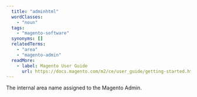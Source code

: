 ```yaml
---
  title: "adminhtml"
  wordClasses: 
    - "noun"
  tags: 
    - "magento-software"
  synonyms: []
  relatedTerms: 
    - "area"
    - "magento-admin"
  readMore: 
    - label: Magento User Guide
      url: https://docs.magento.com/m2/ce/user_guide/getting-started.html
---
```

The internal area name assigned to the Magento Admin.
